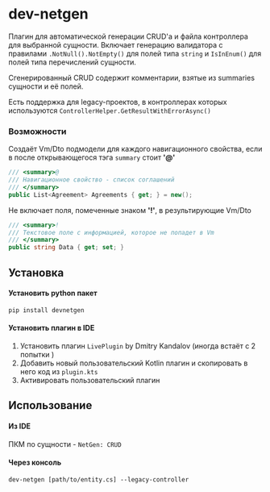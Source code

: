 # dev-netgen

Плагин для автоматической генерации CRUD'а и файла контроллера для выбранной сущности. Включает генерацию валидатора с правилами `.NotNull().NotEmpty()` для полей типа `string` и `IsInEnum()` для полей типа перечислений сущности.

Сгенерированный CRUD содержит комментарии, взятые из summaries сущности и её полей.

Есть поддержка для legacy-проектов, в контроллерах которых используются `ControllerHelper.GetResultWithErrorAsync()`

### Возможности

Создаёт Vm/Dto подмодели для каждого навигационного свойства, если в после открывающегося тэга `summary` стоит **'@'**
```c#
/// <summary>@
/// Навигационное свойство - список соглашений
/// </summary>
public List<Agreement> Agreements { get; } = new();   
```

Не включает поля, помеченные знаком **'!'**, в результирующие Vm/Dto
```c#
/// <summary>!
/// Текстовое поле с информацией, которое не попадет в Vm
/// </summary>
public string Data { get; set; }
```


## Установка

#### Установить python пакет

```
pip install devnetgen
```

#### Установить плагин в IDE

1. Установить плагин `LivePlugin` by Dmitry Kandalov (иногда встаёт с 2 попытки )
2. Добавить новый пользовательский Kotlin плагин и скопировать в него код из `plugin.kts`
3. Активировать пользовательский плагин

## Использование

#### Из IDE

ПКМ по сущности - `NetGen: CRUD`

#### Через консоль

```
dev-netgen [path/to/entity.cs] --legacy-controller
```